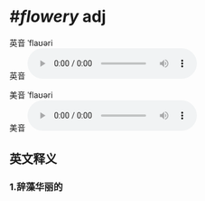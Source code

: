 # ***\#flowery*** adj
英音 ˈflaʊəri  
英音
<audio src="./media/flowery1_AAC.aac" controls="controls"></audio>

美音 ˈflaʊəri  
美音
<audio src="./media/flowery2_AAC.aac" controls="controls"></audio>



  

英文释义
---
### 1.**辞藻华丽的**  


